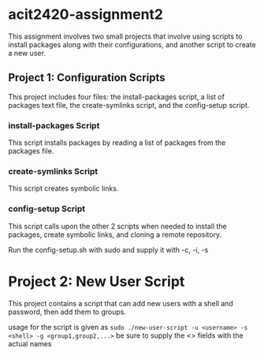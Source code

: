 # acit2420-assignment2

This assignment involves two small projects that involve using scripts to install packages along with their configurations, and another script to create a new user.

## Project 1: Configuration Scripts

This project includes four files: the install-packages script, a list of packages text file, the create-symlinks script, and the config-setup script. 

### install-packages Script
This script installs packages by reading a list of packages from the packages file.

### create-symlinks Script
This script creates symbolic links. 

### config-setup Script
This script calls upon the other 2 scripts when needed to install the packages, create symbolic links, and cloning a remote repository.

Run the config-setup.sh with sudo and supply it with -c, -i, -s

# Project 2: New User Script
This project contains a script that can add new users with a shell and password, then add them to groups.

usage for the script is given as ```sudo ./new-user-script -u <username> -s <shell> -g <group1,group2,...>``` 
be sure to supply the <> fields with the actual names

